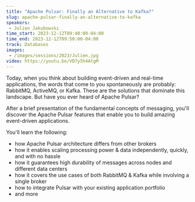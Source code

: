 ```yaml
---
title: "Apache Pulsar: Finally an Alternative to Kafka?"
slug: apache-pulsar-finally-an-alternative-to-kafka
speakers:
 - Julien Jakubowski
time_start: 2023-12-12T09:40:00-04:00
time_end: 2023-12-12T09:50:00-04:00
track: Databases
images:
 - /images/sessions/2023/Julien.jpg
video: https://youtu.be/VD7y5h4AtgM
---
```


Today, when you think about building event-driven and real-time applications, the words that come to you spontaneously are probably: RabbitMQ, ActiveMQ, or Kafka. These are the solutions that dominate this landscape. But have you ever heard of Apache Pulsar?

After a brief presentation of the fundamental concepts of messaging, you'll discover the Apache Pulsar features that enable you to build amazing event-driven applications. 
 
 You'll learn the following: 
 - how Apache Pulsar architecture differs from other brokers 
 - how it enables scaling processing power & data independently, quickly, and with no hassle 
 - how it guarantees high durability of messages across nodes and different data centers 
 - how it covers the use cases of both RabbitMQ & Kafka while involving a single broker 
 - how to integrate Pulsar with your existing application portfolio 
 - and more